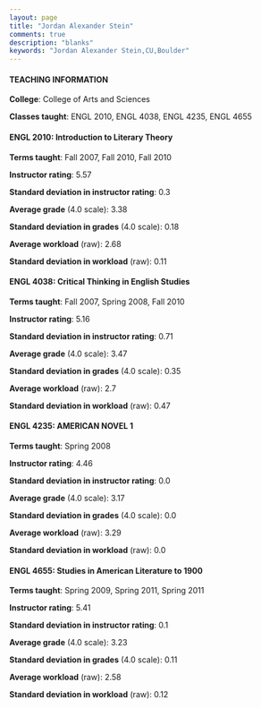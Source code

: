 ```yaml
---
layout: page
title: "Jordan Alexander Stein" 
comments: true
description: "blanks"
keywords: "Jordan Alexander Stein,CU,Boulder"
---
```

<head>
<script src="https://ajax.googleapis.com/ajax/libs/jquery/2.1.3/jquery.min.js"></script>
<script src="https://dl.dropboxusercontent.com/s/pc42nxpaw1ea4o9/highcharts.js?dl=0"></script>
<!-- <script src="../assets/js/highcharts.js"></script> -->
<style type="text/css">@font-face {
	font-family: "Bebas Neue";
	src: url(https://www.filehosting.org/file/details/544349/BebasNeue Regular.otf) format("opentype");
	}
	h1.Bebas { 
		font-family: "Bebas Neue", Verdana, Tahoma;
	}
</style>
</head>
	   
#### TEACHING INFORMATION

**College**: College of Arts and Sciences

**Classes taught**: ENGL 2010, ENGL 4038, ENGL 4235, ENGL 4655

#### ENGL 2010: Introduction to Literary Theory

**Terms taught**: Fall 2007, Fall 2010, Fall 2010

**Instructor rating**: 5.57

**Standard deviation in instructor rating**: 0.3

**Average grade** (4.0 scale): 3.38

**Standard deviation in grades** (4.0 scale): 0.18

**Average workload** (raw): 2.68

**Standard deviation in workload** (raw): 0.11

#### ENGL 4038: Critical Thinking in English Studies

**Terms taught**: Fall 2007, Spring 2008, Fall 2010

**Instructor rating**: 5.16

**Standard deviation in instructor rating**: 0.71

**Average grade** (4.0 scale): 3.47

**Standard deviation in grades** (4.0 scale): 0.35

**Average workload** (raw): 2.7

**Standard deviation in workload** (raw): 0.47

#### ENGL 4235: AMERICAN NOVEL 1

**Terms taught**: Spring 2008

**Instructor rating**: 4.46

**Standard deviation in instructor rating**: 0.0

**Average grade** (4.0 scale): 3.17

**Standard deviation in grades** (4.0 scale): 0.0

**Average workload** (raw): 3.29

**Standard deviation in workload** (raw): 0.0

#### ENGL 4655: Studies in American Literature to 1900

**Terms taught**: Spring 2009, Spring 2011, Spring 2011

**Instructor rating**: 5.41

**Standard deviation in instructor rating**: 0.1

**Average grade** (4.0 scale): 3.23

**Standard deviation in grades** (4.0 scale): 0.11

**Average workload** (raw): 2.58

**Standard deviation in workload** (raw): 0.12

